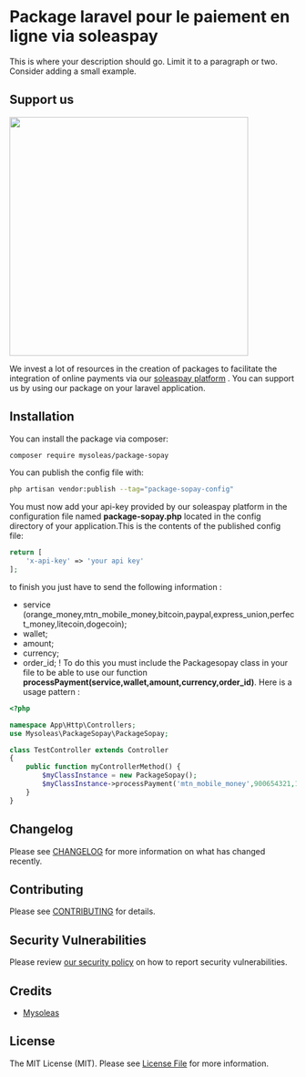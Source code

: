 # Package laravel pour le paiement en ligne via soleaspay

<!-- [![Latest Version on Packagist](https://img.shields.io/packagist/v/mysoleas/package-sopay.svg?style=flat-square)](https://packagist.org/packages/mysoleas/package-sopay)
[![GitHub Tests Action Status](https://img.shields.io/github/actions/workflow/status/mysoleas/package-sopay/run-tests.yml?branch=main&label=tests&style=flat-square)](https://github.com/mysoleas/package-sopay/actions?query=workflow%3Arun-tests+branch%3Amain)
[![GitHub Code Style Action Status](https://img.shields.io/github/actions/workflow/status/mysoleas/package-sopay/fix-php-code-style-issues.yml?branch=main&label=code%20style&style=flat-square)](https://github.com/mysoleas/package-sopay/actions?query=workflow%3A"Fix+PHP+code+style+issues"+branch%3Amain)
[![Total Downloads](https://img.shields.io/packagist/dt/mysoleas/package-sopay.svg?style=flat-square)](https://packagist.org/packages/mysoleas/package-sopay) -->

This is where your description should go. Limit it to a paragraph or two. Consider adding a small example.

## Support us

[<img src="https://github-ads.s3.eu-central-1.amazonaws.com/package-sopay.jpg?t=1" width="419px" />](https://spatie.be/github-ad-click/package-sopay)

We invest a lot of resources in the creation of packages to facilitate the integration of online payments via our [soleaspay platform](https://soleaspay.com) . You can support us by using our package on your laravel application.


## Installation

You can install the package via composer:

```bash
composer require mysoleas/package-sopay
```

You can publish the config file with:

```bash
php artisan vendor:publish --tag="package-sopay-config"
```

You must now add your api-key provided by our soleaspay platform in the configuration file named __package-sopay.php__ located in the config directory of your application.This is the contents of the published config file:

```php
return [
    'x-api-key' => 'your api key'
];
```
to finish you just have to send the following information :  
* service (orange_money,mtn_mobile_money,bitcoin,paypal,express_union,perfect_money,litecoin,dogecoin);  
* wallet;  
* amount;  
* currency;  
* order_id;  !
To do this you must include the Packagesopay class in your file to be able to use our function __processPayment(service,wallet,amount,currency,order_id)__. Here is a usage pattern :

```php
<?php

namespace App\Http\Controllers;
use Mysoleas\PackageSopay\PackageSopay;

class TestController extends Controller
{
    public function myControllerMethod() {
        $myClassInstance = new PackageSopay();
        $myClassInstance->processPayment('mtn_mobile_money',900654321,100000,"XAF","123456789");
    }
}
```

## Changelog

Please see [CHANGELOG](CHANGELOG.md) for more information on what has changed recently.

## Contributing

Please see [CONTRIBUTING](CONTRIBUTING.md) for details.

## Security Vulnerabilities

Please review [our security policy](../../security/policy) on how to report security vulnerabilities.

## Credits

- [Mysoleas](https://mysoleas.com)

## License

The MIT License (MIT). Please see [License File](LICENSE.md) for more information.

